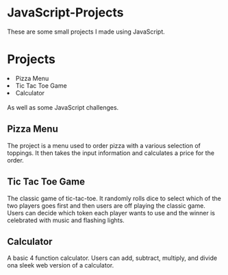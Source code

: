 # JavaScript-Projects

These are some small projects I made using JavaScript.

# Projects
<li>Pizza Menu</li>
<li>Tic Tac Toe Game</li>
<li>Calculator</li>
<br>
As well as some JavaScript challenges.

<h2>Pizza Menu</h2>
The project is a menu used to order pizza with a various selection of toppings. It then takes the input information and calculates a price for the order.

<h2>Tic Tac Toe Game</h2>
The classic game of tic-tac-toe. It randomly rolls dice to select which of the two players goes first and then users are off playing the classic game. Users can decide which token each player wants to use and the winner is celebrated with music and flashing lights.

<h2>Calculator</h2>

A basic 4 function calculator. Users can add, subtract, multiply, and divide ona sleek web version of a calculator.
